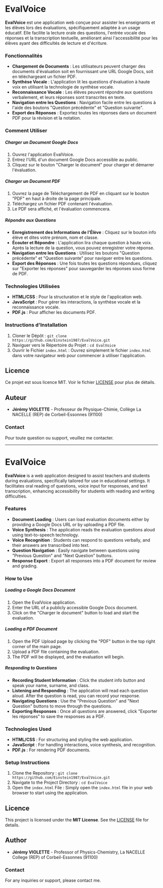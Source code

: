 # EvalVoice
**EvalVoice** est une application web conçue pour assister les enseignants et les élèves lors des évaluations, spécifiquement adaptée à un usage éducatif. Elle facilite la lecture orale des questions, l'entrée vocale des réponses et la transcription textuelle, améliorant ainsi l'accessibilité pour les élèves ayant des difficultés de lecture et d'écriture.
### Fonctionnalités
- **Chargement de Documents** : Les utilisateurs peuvent charger des documents d'évaluation soit en fournissant une URL Google Docs, soit en téléchargeant un fichier PDF.
- **Synthèse Vocale** : L'application lit les questions d'évaluation à haute voix en utilisant la technologie de synthèse vocale.
- **Reconnaissance Vocale** : Les élèves peuvent répondre aux questions verbalement, et leurs réponses sont transcrites en texte.
- **Navigation entre les Questions** : Navigation facile entre les questions à l'aide des boutons "Question précédente" et "Question suivante".
- **Export des Réponses** : Exportez toutes les réponses dans un document PDF pour la révision et la notation.
### Comment Utiliser
##### Charger un Document Google Docs
1. Ouvrez l'application EvalVoice.
2. Entrez l'URL d'un document Google Docs accessible au public.
3. Cliquez sur le bouton "Charger le document" pour charger et démarrer l'évaluation.
##### Charger un Document PDF
1. Ouvrez la page de Téléchargement de PDF en cliquant sur le bouton "PDF" en haut à droite de la page principale.
2. Téléchargez un fichier PDF contenant l'évaluation.
3. Le PDF sera affiché, et l'évaluation commencera.
##### Répondre aux Questions
- **Enregistrement des Informations de l'Élève** : Cliquez sur le bouton info élève et dites votre prénom, nom et classe.
- **Écouter et Répondre** : L'application lira chaque question à haute voix. Après la lecture de la question, vous pouvez enregistrer votre réponse.
- **Navigation entre les Questions** : Utilisez les boutons "Question précédente" et "Question suivante" pour naviguer entre les questions.
- **Export des Réponses** : Une fois toutes les questions répondues, cliquez sur "Exporter les réponses" pour sauvegarder les réponses sous forme de PDF.
### Technologies Utilisées
- **HTML/CSS** : Pour la structuration et le style de l'application web.
- **JavaScript** : Pour gérer les interactions, la synthèse vocale et la reconnaissance vocale.
- **PDF.js** : Pour afficher les documents PDF.
### Instructions d'Installation
1. Cloner le Dépôt : `git clone https://github.com/Einstein1987/EvalVoice.git`
2. Naviguer vers le Répertoire du Projet : `cd EvalVoice`
3. Ouvrir le Fichier `index.html` : Ouvrez simplement le fichier `index.html` dans votre navigateur web pour commencer à utiliser l'application.
## Licence
Ce projet est sous licence MIT. Voir le fichier [LICENSE](LICENSE) pour plus de détails.
## Auteur
- **Jérémy VIOLETTE** - Professeur de Physique-Chimie, Collège La NACELLE (REP) de Corbeil-Essonnes (91100)
### Contact
Pour toute question ou support, veuillez me contacter.

--------------------------------------------------------------------------------------------

# EvalVoice
**EvalVoice** is a web application designed to assist teachers and students during evaluations, specifically tailored for use in educational settings. It facilitates oral reading of questions, voice input for responses, and text transcription, enhancing accessibility for students with reading and writing difficulties.
### Features
- **Document Loading** : Users can load evaluation documents either by providing a Google Docs URL or by uploading a PDF file.
- **Voice Synthesis** : The application reads the evaluation questions aloud using text-to-speech technology.
- **Voice Recognition** : Students can respond to questions verbally, and their answers are transcribed into text.
- **Question Navigation** : Easily navigate between questions using "Previous Question" and "Next Question" buttons.
- **Response Export** : Export all responses into a PDF document for review and grading.
### How to Use
##### Loading a Google Docs Document
1. Open the EvalVoice application.
2. Enter the URL of a publicly accessible Google Docs document.
3. Click on the "Charger le document" button to load and start the evaluation.
##### Loading a PDF Document
1. Open the PDF Upload page by clicking the "PDF" button in the top right corner of the main page.
2. Upload a PDF file containing the evaluation.
3. The PDF will be displayed, and the evaluation will begin.
##### Responding to Questions
- **Recording Student Information** : Click the student info button and speak your name, surname, and class.
- **Listening and Responding** : The application will read each question aloud. After the question is read, you can record your response.
- **Navigating Questions** : Use the "Previous Question" and "Next Question" buttons to move through the questions.
- **Exporting Responses** : Once all questions are answered, click "Exporter les réponses" to save the responses as a PDF.
### Technologies Used
- **HTML/CSS** : For structuring and styling the web application.
- **JavaScript** : For handling interactions, voice synthesis, and recognition.
- **PDF.js** : For rendering PDF documents.
### Setup Instructions
1. Clone the Repository : `git clone https://github.com/Einstein1987/EvalVoice.git`
2. Navigate to the Project Directory : `cd EvalVoice`
3. Open the `index.html` File : Simply open the `index.html` file in your web browser to start using the application.
## Licence
This project is licensed under the **MIT License**. See the [LICENSE](LICENSE) file for details.
## Author
- **Jérémy VIOLETTE** - Professor of Physics-Chemistry, La NACELLE College (REP) of Corbeil-Essonnes (91100)
### Contact
For any inquiries or support, please contact me.
